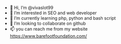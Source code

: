 - 👋 Hi, I’m @vivaslot99
- 👀 I’m interested in SEO and web developer
- 🌱 I’m currently learning php, python and bash script
- 💞️ I’m looking to collaborate on github
- 📫 you can reach me from my website https://www.barefootfoundation.com/

<!---
vivaslot99/vivaslot99 is a ✨ special ✨ repository because its `README.md` (this file) appears on your GitHub profile.
You can click the Preview link to take a look at your changes.
--->
